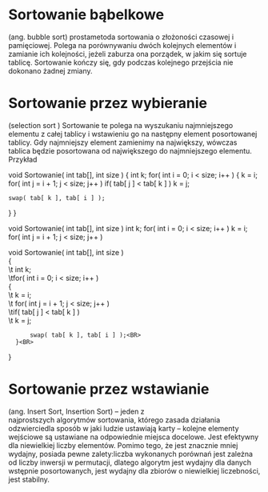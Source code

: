 # Sortowanie bąbelkowe 

(ang. bubble sort) prostametoda sortowania o złożoności czasowej i pamięciowej.
Polega na porównywaniu dwóch kolejnych elementów i zamianie ich kolejności, jeżeli zaburza ona porządek, w jakim się sortuje tablicę. Sortowanie kończy się, gdy podczas kolejnego przejścia nie dokonano żadnej zmiany.


# Sortowanie przez wybieranie
(selection sort ) Sortowanie te polega na wyszukaniu najmniejszego elementu z całej tablicy i wstawieniu go na następny element posortowanej tablicy. Gdy najmniejszy element zamienimy na największy, wówczas tablica będzie posortowana od największego do najmniejszego elementu. 
Przykład

void Sortowanie( int tab[], int size )
{
int k;
for( int i = 0; i < size; i++ )
{
k = i;
for( int j = i + 1; j < size; j++ )
if( tab[ j ] < tab[ k ] )
k = j;

    swap( tab[ k ], tab[ i ] );
}
}

 void Sortowanie( int tab[], int size )
 int k;
 for( int i = 0; i < size; i++ )
  k = i;
  for( int j = i + 1; j < size; j++ )
 
  void Sortowanie( int tab[], int size ) <BR>
  {<BR>
 \t int k; <BR>
  \tfor( int i = 0; i < size; i++ )<BR>
      {<BR>
    \t      k = i;<BR>
    \t       for( int j = i + 1; j < size; j++ )<BR>
     \tif( tab[ j ] < tab[ k ] )<BR>
     \t           k = j;<BR>
          
          swap( tab[ k ], tab[ i ] );<BR>
      }<BR>
  }<BR>



# Sortowanie przez wstawianie 

(ang. Insert Sort, Insertion Sort) – jeden z najprostszych algorytmów sortowania, którego zasada działania odzwierciedla sposób w jaki ludzie ustawiają karty – kolejne elementy wejściowe są ustawiane na odpowiednie miejsca docelowe. Jest efektywny dla niewielkiej liczby elementów. Pomimo tego, że jest znacznie mniej wydajny, posiada pewne zalety:liczba wykonanych porównań jest zależna od liczby inwersji w permutacji, dlatego algorytm jest wydajny dla danych wstępnie posortowanych, jest wydajny dla zbiorów o niewielkiej liczebności, jest stabilny. 
